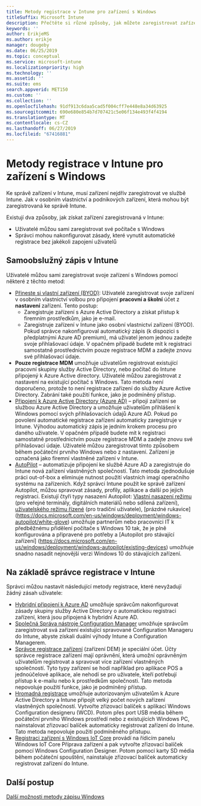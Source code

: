 ```yaml
---
title: Metody registrace v Intune pro zařízení s Windows
titleSuffix: Microsoft Intune
description: Přečtěte si různé způsoby, jak můžete zaregistrovat zařízení s Windows v Intune
keywords: ''
author: ErikjeMS
ms.author: erikje
manager: dougeby
ms.date: 06/25/2019
ms.topic: conceptual
ms.service: microsoft-intune
ms.localizationpriority: high
ms.technology: ''
ms.assetid: ''
ms.suite: ems
search.appverid: MET150
ms.custom: ''
ms.collection: ''
ms.openlocfilehash: 91df913c6daa5cad5f004cff7e448e8a34d63925
ms.sourcegitcommit: 690e680e854b7d707421c5e06f134e493f4f4194
ms.translationtype: MT
ms.contentlocale: cs-CZ
ms.lasthandoff: 06/27/2019
ms.locfileid: "67416881"
---
```

# <a name="intune-enrollment-methods-for-windows-devices"></a>Metody registrace v Intune pro zařízení s Windows

Ke správě zařízení v Intune, musí zařízení nejdřív zaregistrovat ve službě Intune. Jak v osobním vlastnictví a podnikových zařízení, která mohou být zaregistrovaná ke správě Intune. 

Existují dva způsoby, jak získat zařízení zaregistrovaná v Intune:
- Uživatelé můžou sami zaregistrovat své počítače s Windows 
- Správci mohou nakonfigurovat zásady, které vynutit automatické registrace bez jakékoli zapojení uživatelů

## <a name="user-self-enrollment-in-intune"></a>Samoobslužný zápis v Intune

Uživatelé můžou sami zaregistrovat svoje zařízení s Windows pomocí některé z těchto metod:

- [Přineste si vlastní zařízení (BYOD)](https://docs.microsoft.com/intune-user-help/enroll-windows-10-device): Uživatelé zaregistrovat svoje zařízení v osobním vlastnictví volbou pro připojení **pracovní a školní** účet z **nastavení** zařízení. Tento postup:
    - Zaregistruje zařízení s Azure Active Directory a získat přístup k firemním prostředkům, jako je e-mail.
    - Zaregistruje zařízení v Intune jako osobní vlastnictví zařízení (BYOD).
Pokud správce nakonfiguroval automatický zápis (k dispozici s předplatnými Azure AD premium), má uživatel jenom jednou zadejte svoje přihlašovací údaje. V opačném případě budete mít k registraci samostatně prostřednictvím pouze registrace MDM a zadejte znovu své přihlašovací údaje.  
- **Pouze registrace MDM** umožňuje uživatelům registrovat existující pracovní skupiny služby Active Directory, nebo počítač do Intune připojený k Azure Active directory. Uživatelé můžou zaregistrovat z nastavení na existující počítač s Windows. Tato metoda není doporučeno, protože to není registrace zařízení do služby Azure Active Directory. Zabrání také použití funkce, jako je podmíněný přístup.
- [Připojení k Azure Active Directory (Azure AD)](https://docs.microsoft.com/azure/active-directory/user-help/user-help-join-device-on-network) – připojí zařízení se službou Azure Active Directory a umožňuje uživatelům přihlášení k Windows pomocí svých přihlašovacích údajů Azure AD. Pokud po povolení automatické registrace zařízení automaticky zaregistruje v Intune. Výhodou automatický zápis je jedním krokem procesu pro daného uživatele. V opačném případě budete mít k registraci samostatně prostřednictvím pouze registrace MDM a zadejte znovu své přihlašovací údaje. Uživatelé můžou zaregistrovat tímto způsobem během počáteční prvního Windows nebo z nastavení. Zařízení je označená jako firemní vlastněné zařízení v Intune.
- [AutoPilot](enrollment-autopilot.md) – automatizuje připojení ke službě Azure AD a zaregistruje do Intune nová zařízení vlastněných společností. Tato metoda zjednodušuje práci out-of-box a eliminuje nutnost použití vlastních imagí operačního systému na zařízeních. Když správci Intune použít ke správě zařízení Autopilot, můžou spravovat zásady, profily, aplikace a další po jejich registraci.  Existují čtyři typy nasazení Autopilot: [Vlastní nasazení režimu](https://docs.microsoft.com/windows/deployment/windows-autopilot/self-deploying) (pro veřejné terminály, digitálních materiálů nebo sdílená zařízení), [uživatelského režimu řízené](https://docs.microsoft.com/windows/deployment/windows-autopilot/user-driven) (pro tradiční uživatele), [prázdné rukavice] (https://docs.microsoft.com/en-us/windows/deployment/windows-autopilot/white-glove) umožňuje partnerům nebo pracovníci IT k předběžnému přidělení počítače s Windows 10 tak, že je plně konfigurována a připravené pro potřeby a [Autopilot pro stávající zařízení] (https://docs.microsoft.com/en-us/windows/deployment/windows-autopilot/existing-devices) umožňuje snadno nasadit nejnovější verzi Windows 10 do stávajících zařízení.

## <a name="administrator-based-enrollment-in-intune"></a>Na základě správce registrace v Intune

Správci můžou nastavit následující metody registrace, které nevyžadují žádný zásah uživatele:

- [Hybridní připojení k Azure AD](https://docs.microsoft.com/windows/client-management/mdm/enroll-a-windows-10-device-automatically-using-group-policy) umožňuje správcům nakonfigurovat zásady skupiny služby Active Directory o automatickou registraci zařízení, která jsou připojená k hybridní Azure AD. 
- [Společná Správa nástroje Configuration Manager](https://docs.microsoft.com/sccm/comanage/overview) umožňuje správcům zaregistrovat svá zařízení existující spravované Configuration Manageru do Intune, abyste získali duální výhody Intune a Configuration Managerem. 
- [Správce registrace zařízení](device-enrollment-manager-enroll.md) (zařízení DEM) je speciální účet. Účty správce registrace zařízení mají oprávnění, která umožní oprávněným uživatelům registrovat a spravovat více zařízení vlastněných společností. Tyto typy zařízení se hodí například pro aplikace POS a jednoúčelové aplikace, ale nehodí se pro uživatele, kteří potřebují přístup k e-mailu nebo k prostředkům společnosti. Tato metoda nepovoluje použití funkce, jako je podmíněný přístup. 
- [Hromadná registrace](windows-bulk-enroll.md) umožňuje autorizovaným uživatelům k Azure Active Directory a Intune připojit velký počet nových zařízení vlastněných společností. Vytvořte zřizovací balíček s aplikací Windows Configuration designeru (WCD). Potom přes port USB média během počáteční prvního Windows prostředí nebo z existujících Windows PC, nainstalovat zřizovací balíček automaticky registrovat zařízení do Intune. Tato metoda nepovoluje použití podmíněného přístupu. 
- [Registraci zařízení s Windows IoT Core](https://docs.microsoft.com/en-us/windows/iot-core/manage-your-device/intunedeviceenrollment) provádí na řídicím panelu Windows IoT Core Příprava zařízení a pak vytvořte zřizovací balíček pomocí Windows Configuration Designer. Potom pomocí karty SD média během počáteční spouštění, nainstaluje zřizovací balíček automaticky registrovat zařízení do Intune.

## <a name="next-steps"></a>Další postup

[Další možnosti metody zápisu Windows](enrollment-method-capab.md)
